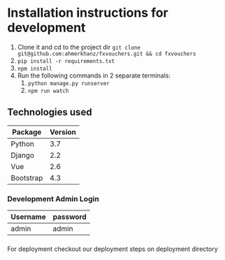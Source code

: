# Installation instructions for development

 1. Clone it and cd to the project dir `git clone git@github.com:ahmerkhanz/fxvouchers.git && cd fxvouchers`
 2. `pip install -r requirements.txt`
 3. `npm install`
 4. Run the following commands in 2 separate terminals: 
    1. `python manage.py runserver`
    2. `npm run watch`

## Technologies used

| Package         | Version |
|-----------------|---------|
| Python          | 3.7     |
| Django          | 2.2     |
| Vue             | 2.6     |
| Bootstrap       | 4.3     |

### Development Admin Login

| Username | password |
|----------|----------|
| admin    | admin    |


### 
For deployment checkout our deployment steps on deployment directory

